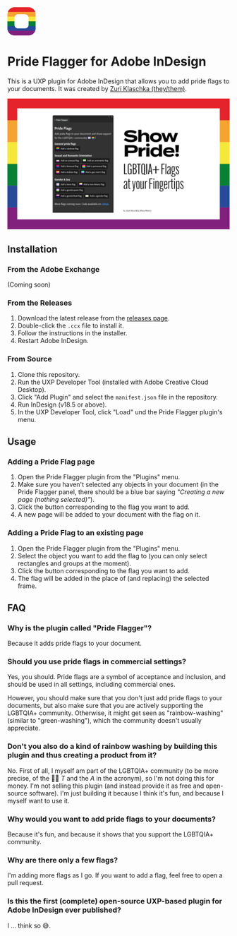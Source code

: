 <img alt="Pride Flagger Plugin Logo" src="logos/marketing.svg" width="64"/>

# Pride Flagger for Adobe InDesign

This is a UXP plugin for Adobe InDesign that allows you to add pride flags to your documents. It was created by [Zuri Klaschka (they/them)](https://github.com/pklaschka).

![Banner with the rainbow flag in the background and a screenshot of a panel with buttons to add pride flags in the foreground. Text: Show Pride! LGBTQIA+ Flags at your Fingertips. by Zuri Klaschka (they/them)](banner.jpg)

## Installation

### From the Adobe Exchange

(Coming soon)

### From the Releases

1. Download the latest release from the [releases page](https://github.com/pklaschka/indesign-pride-flagger/releases).
2. Double-click the `.ccx` file to install it.
3. Follow the instructions in the installer.
4. Restart Adobe InDesign.

### From Source

1. Clone this repository.
2. Run the UXP Developer Tool (installed with Adobe Creative Cloud Desktop).
3. Click "Add Plugin" and select the `manifest.json` file in the repository.
4. Run InDesign (v18.5 or above).
5. In the UXP Developer Tool, click "Load" und the Pride Flagger plugin's menu.

## Usage

### Adding a Pride Flag page

1. Open the Pride Flagger plugin from the "Plugins" menu.
2. Make sure you haven't selected any objects in your document (in the Pride Flagger panel, there should be a blue bar saying _"Creating a new page (nothing selected)"_).
3. Click the button corresponding to the flag you want to add.
4. A new page will be added to your document with the flag on it.

### Adding a Pride Flag to an existing page

1. Open the Pride Flagger plugin from the "Plugins" menu.
2. Select the object you want to add the flag to (you can only select rectangles and groups at the moment).
3. Click the button corresponding to the flag you want to add.
4. The flag will be added in the place of (and replacing) the selected frame.

## FAQ

### Why is the plugin called "Pride Flagger"?

Because it adds pride flags to your document.

### Should you use pride flags in commercial settings?

Yes, you should. Pride flags are a symbol of acceptance and inclusion, and should be used in all settings, including commercial ones.

However, you should make sure that you don't just add pride flags to your documents, but also make sure that you are actively supporting the LGBTQIA+ community. Otherwise, it might get seen as "rainbow-washing" (similar to "green-washing"), which the community doesn't usually appreciate.

### Don't you also do a kind of rainbow washing by building this plugin and thus creating a product from it?

No. First of all, I myself am part of the LGBTQIA+ community (to be more precise, of the 🏳️‍⚧️ _T_ and the _A_ in the acronym), so I'm not doing this for money. I'm not selling this plugin (and instead provide it as free and open-source software). I'm just building it because I think it's fun, and because I myself want to use it.

### Why would you want to add pride flags to your documents?

Because it's fun, and because it shows that you support the LGBTQIA+ community.

### Why are there only a few flags?

I'm adding more flags as I go. If you want to add a flag, feel free to open a pull request.

### Is this the first (complete) open-source UXP-based plugin for Adobe InDesign ever published?

I ... think so 😅.
